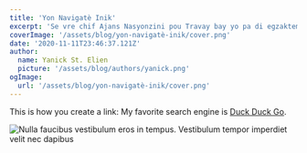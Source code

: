 ```yaml
---
title: 'Yon Navigatè Inik'
excerpt: 'Se vre chif Ajans Nasyonzini pou Travay bay yo pa di egzakteman nan ki nivo pandemi an afekte ti biznis yo, men sa nou sèten nouvo sitiyasyon sa rann antreprenè yo pi vilnerab toujou. Yo oblije ap chèche lòt sous revni. Petèt ou konnen plizyè sitwèb ti biznis ki gentan fèmen, paske yo dwe gen kòb pou yo peye, pa egzanp yon non domèn ak ebèjman. Ou gen egzanp youn ki vin nan tèt ou? Petèt se sit pa w la? Anfèt, Lagatos Browser pèmèt antreprenè yo devlope lòt mwayen pou yon rantre kòb lè li ba yo posiblite pou...'
coverImage: '/assets/blog/yon-navigatè-inik/cover.png'
date: '2020-11-11T23:46:37.121Z'
author:
  name: Yanick St. Elien
  picture: '/assets/blog/authors/yanick.png'
ogImage:
  url: '/assets/blog/yon-navigatè-inik/cover.png'
---
```




This is how you create a link: My favorite search engine is [Duck Duck Go](https://duckduckgo.com "The best search engine for privacy").

![Nulla faucibus vestibulum eros in tempus. Vestibulum tempor imperdiet velit nec dapibus](/assets/blog/yon-navigatè-inik/cover.png)
